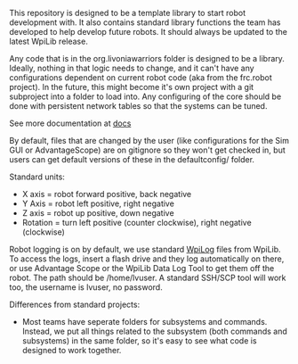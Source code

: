 This repository is designed to be a template library to start robot development with.  It also contains standard library functions the team has developed to help develop future robots.  It should always be updated to the latest WpiLib release.

Any code that is in the org.livoniawarriors folder is designed to be a library.  Ideally, nothing in that logic needs to change, and it can't have any configurations dependent on current robot code (aka from the frc.robot project).  In the future, this might become it's own project with a git subproject into a folder to load into.  Any configuring of the core should be done with persistent network tables so that the systems can be tuned.

See more documentation at [docs](src/main/java/org/livoniawarriors/docs/)

By default, files that are changed by the user (like configurations for the Sim GUI or AdvantageScope) are on gitignore so they won't get checked in, but users can get default versions of these in the defaultconfig/ folder.

Standard units:
* X axis = robot forward positive, back negative
* Y Axis = robot left positive, right negative
* Z axis = robot up positive, down negative
* Rotation = turn left positive (counter clockwise), right negative (clockwise)

Robot logging is on by default, we use standard [WpiLog](https://docs.wpilib.org/en/stable/docs/software/telemetry/datalog.html) files from WpiLib.  To access the logs, insert a flash drive and they log automatically on there, or use Advantage Scope or the WpiLib Data Log Tool to get them off the robot.  The path should be /home/lvuser.  A standard SSH/SCP tool will work too, the username is lvuser, no password.

Differences from standard projects:
* Most teams have seperate folders for subsystems and commands.  Instead, we put all things related to the subsystem (both commands and subsystems) in the same folder, so it's easy to see what code is designed to work together.